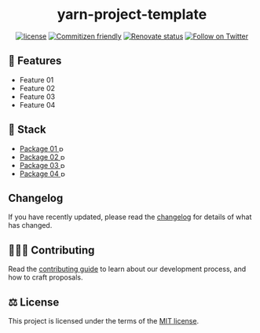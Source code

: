 <h1 align="center">yarn-project-template</h1>

<div align="center">

[![license](https://img.shields.io/badge/license-MIT-blue.svg)](https://github.com/blackboardd/yarn-project-template/blob/main/LICENSE) [![Commitizen friendly](https://img.shields.io/badge/commitizen-friendly-brightgreen.svg)](http://commitizen.github.io/cz-cli/) [![Renovate status](https://img.shields.io/badge/renovate-enabled-brightgreen.svg)](https://github.com/blackboardd/yarn-project-template/issues/1) [![Follow on Twitter](https://img.shields.io/twitter/follow/blkboardd.svg?label=follow+blkboardd)](https://twitter.com/blkboardd)

</div>


## 👠 Features

- Feature 01
- Feature 02
- Feature 03
- Feature 04

## 🧱 Stack

- [Package 01 <img src="ICON_SOURCE" alt="Package 01" height="10"/>](package_link)
- [Package 02 <img src="ICON_SOURCE" alt="Package 02" height="10"/>](package_link)
- [Package 03 <img src="ICON_SOURCE" alt="Package 03" height="10"/>](package_link)
- [Package 04 <img src="ICON_SOURCE" alt="Package 04" height="10"/>](package_link)

## Changelog

If you have recently updated, please read the [changelog](https://github.com/blackboardd/yarn-project-template/blob/main/docs/CHANGELOG.md) for details of what has changed.

## 🧑‍🤝‍🧑 Contributing

Read the [contributing guide](/docs/CONTRIBUTING.md) to learn about our development process, and how to craft proposals.

## ⚖️ License

This project is licensed under the terms of the [MIT license](/docs/LICENSE).